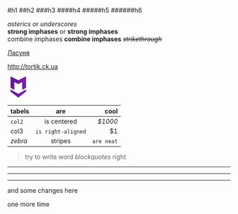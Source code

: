 #h1
##h2
###h3
####h4
#####h5
######h6

  *asterics* or _underscores_  
   **strong imphases** or __strong imphases__   
combine imphases __combine **imphases**__
_~~strikethrough~~_

[Ласуня](http://tortik.ck.ua) 

   http://tortik.ck.ua
   
![alt text](https://github.com/adam-p/markdown-here/raw/master/src/common/images/icon48.png "Logo Title Text 1")

|tabels|are|cool|
|---|:---:|---:|
|`col2`| is centered|*$1000*|
|col3|`is right-aligned`|$1|
|*zebra*|stripes|`are neat`|
>try to write word _blockquotes_ right

---
***
___
and some changes here

one more time